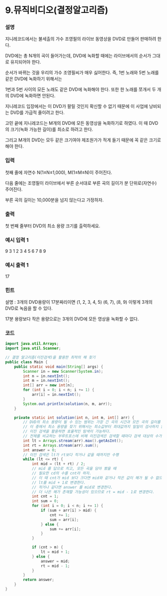 # 9.뮤직비디오(결정알고리즘)

### 설명
지니레코드에서는 불세출의 가수 조영필의 라이브 동영상을 DVD로 만들어 판매하려 한다.

DVD에는 총 N개의 곡이 들어가는데, DVD에 녹화할 때에는 라이브에서의 순서가 그대로 유지되어야 한다.

순서가 바뀌는 것을 우리의 가수 조영필씨가 매우 싫어한다. 즉, 1번 노래와 5번 노래를 같은 DVD에 녹화하기 위해서는

1번과 5번 사이의 모든 노래도 같은 DVD에 녹화해야 한다. 또한 한 노래를 쪼개서 두 개의 DVD에 녹화하면 안된다.

지니레코드 입장에서는 이 DVD가 팔릴 것인지 확신할 수 없기 때문에 이 사업에 낭비되는 DVD를 가급적 줄이려고 한다.

고민 끝에 지니레코드는 M개의 DVD에 모든 동영상을 녹화하기로 하였다. 이 때 DVD의 크기(녹화 가능한 길이)를 최소로 하려고 한다.

그리고 M개의 DVD는 모두 같은 크기여야 제조원가가 적게 들기 때문에 꼭 같은 크기로 해야 한다.


### 입력
첫째 줄에 자연수 N(1≤N≤1,000), M(1≤M≤N)이 주어진다.

다음 줄에는 조영필이 라이브에서 부른 순서대로 부른 곡의 길이가 분 단위로(자연수) 주어진다.

부른 곡의 길이는 10,000분을 넘지 않는다고 가정하자.


### 출력
첫 번째 줄부터 DVD의 최소 용량 크기를 출력하세요.

### 예시 입력 1
9 3
1 2 3 4 5 6 7 8 9

### 예시 출력 1
17

### 힌트
설명 : 3개의 DVD용량이 17분짜리이면 (1, 2, 3, 4, 5) (6, 7), (8, 9) 이렇게 3개의 DVD로 녹음을 할 수 있다.

17분 용량보다 작은 용량으로는 3개의 DVD에 모든 영상을 녹화할 수 없다.

### 코드
```java
import java.util.Arrays;
import java.util.Scanner;

// 결정 알고리즘(이진검색)을 활용한 최적의 해 찾기
public class Main {
    public static void main(String[] args) {
        Scanner in = new Scanner(System.in);
        int n = in.nextInt();
        int m = in.nextInt();
        int[] arr = new int[n];
        for (int i = 0; i < n; i += 1) {
            arr[i] = in.nextInt();
        }
        System.out.println(solution(n, m, arr));
    }

    private static int solution(int n, int m, int[] arr) {
        // DVD의 최소 용량이 될 수 있는 범위는 가장 긴 곡의 시간과 모든 곡의 길이를 합친 시간 사이에 존재한다.
        // 이 중에서 최소 용량을 찾기 위해서는 최소값부터 최대값까지 일일이 검사하지 않고
        // 이진 검색을 활용하면 효율적인 탐색이 가능하다.
        // 전체를 비교하는 부루트포스에 비해 이진검색은 검색할 때마다 검색 대상의 수가 절반으로 감소하기 때문이다.
        int lt = Arrays.stream(arr).max().getAsInt();
        int rt = Arrays.stream(arr).sum();
        int answer = 0;
        // 이진 검색은 lt가 rt보다 작거나 같을 때까지만 수행
        while (lt <= rt) {
            int mid = (lt + rt) / 2;
            // mid 를 답으로 치고, 모든 곡을 담아 봤을 때
            // 필요한 cd의 수를 cnt라 하자.
            // 이 때 cnt가 mid 보다 크다면 mid와 같거나 작은 값이 해가 될 수 없으므로
            // lt를 mid + 1로 변경한다.
            // 작거나 같다면 answer 를 mid로 변경한다.
            // 더 나은 해가 존재할 가능성이 있으므로 rt = mid - 1로 변경한다.
            int cnt = 1;
            int sum = 0;
            for (int i = 0; i < n; i += 1) {
                if (sum + arr[i] > mid) {
                    cnt += 1;
                    sum = arr[i];
                } else {
                    sum += arr[i];
                }
            }

            if (cnt > m) {
                lt = mid + 1;
            } else {
                answer = mid;
                rt = mid - 1;
            }
        }
        return answer;
    }
}
```